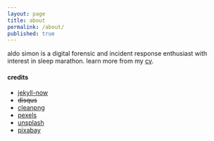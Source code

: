 ```yaml
---
layout: page
title: about
permalink: /about/
published: true
---
```

aldo simon is a digital forensic and incident response enthusiast with interest in sleep marathon. learn more from my [cv](https://www.visualcv.com/aldosimon/).

#### credits
* [jekyll-now](https://github.com/barryclark/jekyll-now "jekyll-now")
* <s>disqus</s>
* [cleanpng](https://www.cleanpng.com/)
* [pexels](https://www.pexels.com/)
* [unsplash](https://unsplash.com)
* [pixabay](https://pixabay.com)
